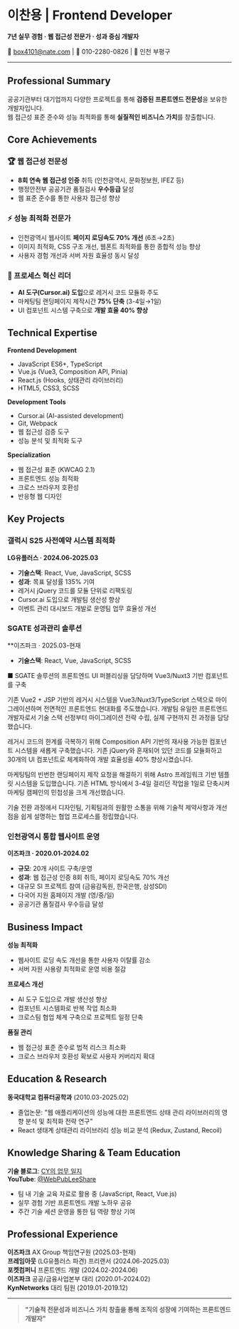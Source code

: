 # 이찬용 | Frontend Developer

**7년 실무 경험 · 웹 접근성 전문가 · 성과 중심 개발자**

📧 box4101@nate.com | 📱 010-2280-0826 | 📍 인천 부평구

---

## Professional Summary

공공기관부터 대기업까지 다양한 프로젝트를 통해 **검증된 프론트엔드 전문성**을 보유한 개발자입니다.  
웹 접근성 표준 준수와 성능 최적화를 통해 **실질적인 비즈니스 가치**를 창출합니다.

## Core Achievements

### 🏆 웹 접근성 전문성
- **8회 연속 웹 접근성 인증** 취득 (인천광역시, 문화정보원, IFEZ 등)
- 행정안전부 공공기관 품질검사 **우수등급** 달성
- 웹 표준 준수를 통한 사용자 접근성 향상

### ⚡ 성능 최적화 전문가
- 인천광역시 웹사이트 **페이지 로딩속도 70% 개선** (6초→2초)
- 이미지 최적화, CSS 구조 개선, 웹폰트 최적화를 통한 종합적 성능 향상
- 사용자 경험 개선과 서버 자원 효율성 동시 달성

### 💼 프로세스 혁신 리더
- **AI 도구(Cursor.ai) 도입**으로 레거시 코드 모듈화 주도
- 마케팅팀 랜딩페이지 제작시간 **75% 단축** (3-4일→1일)
- UI 컴포넌트 시스템 구축으로 **개발 효율 40% 향상**

## Technical Expertise

**Frontend Development**
- JavaScript ES6+, TypeScript
- Vue.js (Vue3, Composition API, Pinia)
- React.js (Hooks, 상태관리 라이브러리)
- HTML5, CSS3, SCSS

**Development Tools**
- Cursor.ai (AI-assisted development)
- Git, Webpack
- 웹 접근성 검증 도구
- 성능 분석 및 최적화 도구

**Specialization**
- 웹 접근성 표준 (KWCAG 2.1)
- 프론트엔드 성능 최적화
- 크로스 브라우저 호환성
- 반응형 웹 디자인

## Key Projects

### 갤럭시 S25 사전예약 시스템 최적화
**LG유플러스 · 2024.06-2025.03**
- **기술스택**: React, Vue, JavaScript, SCSS
- **성과**: 목표 달성률 135% 기여
- 레거시 jQuery 코드를 모듈 단위로 리팩토링
- Cursor.ai 도입으로 개발팀 생산성 향상
- 이벤트 관리 대시보드 개발로 운영팀 업무 효율성 개선

### SGATE 성과관리 솔루션
**이즈파크 · 2025.03-현재
- **기술스택**: React, Vue, JavaScript, SCSS  

■ SGATE 솔루션의 프론트엔드 UI 퍼블리싱을 담당하며 Vue3/Nuxt3 기반 컴포넌트를 구축

기존 Vue2 + JSP 기반의 레거시 시스템을 Vue3/Nuxt3/TypeScript 스택으로 
마이그레이션하며 전면적인 프론트엔드 현대화를 주도했습니다. 
개발팀 유일한 프론트엔드 개발자로서 기술 스택 선정부터 마이그레이션 전략 수립, 실제 구현까지 전 과정을 담당했습니다.

레거시 코드의 한계를 극복하기 위해 Composition API 기반의 재사용 가능한 컴포넌트 시스템을 새롭게 구축했습니다. 
기존 jQuery와 혼재되어 있던 코드를 모듈화하고 30개의 UI 컴포넌트로 체계화하여 개발 효율성을 40% 향상시켰습니다.

마케팅팀의 빈번한 랜딩페이지 제작 요청을 해결하기 위해 Astro 프레임워크 기반 템플릿 시스템을 도입했습니다. 
기존 HTML 방식에서 3-4일 걸리던 작업을 1일로 단축시켜 마케팅 캠페인의 민첩성을 크게 개선했습니다.

기술 전환 과정에서 디자인팀, 기획팀과의 원활한 소통을 위해 기술적 제약사항과 개선점을 쉽게 설명하는 협업 프로세스를 정립했습니다.

### 인천광역시 통합 웹사이트 운영
**이즈파크 · 2020.01-2024.02**
- **규모**: 20개 사이트 구축/운영
- **성과**: 웹 접근성 인증 8회 취득, 페이지 로딩속도 70% 개선
- 대규모 SI 프로젝트 참여 (금융감독원, 한국은행, 삼성SDI)
- 다국어 지원 홈페이지 개발 (영/중/일)
- 공공기관 품질검사 우수등급 달성

## Business Impact

**성능 최적화**
- 웹사이트 로딩 속도 개선을 통한 사용자 이탈률 감소
- 서버 자원 사용량 최적화로 운영 비용 절감

**프로세스 개선**
- AI 도구 도입으로 개발 생산성 향상
- 컴포넌트 시스템화로 반복 작업 최소화
- 크로스팀 협업 체계 구축으로 프로젝트 일정 단축

**품질 관리**
- 웹 접근성 표준 준수로 법적 리스크 최소화
- 크로스 브라우저 호환성 확보로 사용자 커버리지 확대

## Education & Research

**동국대학교 컴퓨터공학과** (2010.03-2025.02)
- 졸업논문: "웹 애플리케이션의 성능에 대한 프론트엔드 상태 관리 라이브러리의 영향 분석 및 최적화 전략 연구"
- React 생태계 상태관리 라이브러리 성능 비교 분석 (Redux, Zustand, Recoil)

## Knowledge Sharing & Team Education

**기술 블로그**: [CY의 업무 일지](https://bit.ly/cyleeBlog)  
**YouTube**: [@WebPubLeeShare](https://www.youtube.com/@WebPubLeeShare/videos)

- 팀 내 기술 교육 자료로 활용 중 (JavaScript, React, Vue.js)
- 실무 경험 기반 프론트엔드 개발 노하우 공유
- 주간 기술 세션 운영을 통한 팀 역량 향상 기여

## Professional Experience

**이즈파크** AX Group 책임연구원 (2025.03-현재)  
**프레임아웃** (LG유플러스 파견) 프리랜서 (2024.06-2025.03)  
**포켓컴퍼니** 프론트엔드 개발 (2024.02-2024.06)  
**이즈파크** 공공/금융사업본부 대리 (2020.01-2024.02)  
**KynNetworks** 대리 팀원 (2019.01-2019.12)

---

> **"기술적 전문성과 비즈니스 가치 창출을 통해 조직의 성장에 기여하는 프론트엔드 개발자"**
